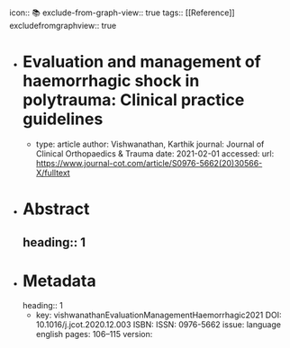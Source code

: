 icon:: 📚
exclude-from-graph-view:: true
tags:: [[Reference]]
excludefromgraphview:: true

- # Evaluation and management of haemorrhagic shock in polytrauma: Clinical practice guidelines
	- type: article
	  author: Vishwanathan, Karthik
	  journal: Journal of Clinical Orthopaedics & Trauma
	  date: 2021-02-01
	  accessed: 
	  url: https://www.journal-cot.com/article/S0976-5662(20)30566-X/fulltext
- # Abstract
  heading:: 1
	-
- # Metadata
  heading:: 1
	- key: vishwanathanEvaluationManagementHaemorrhagic2021
	  DOI: 10.1016/j.jcot.2020.12.003
	  ISBN: 
	  ISSN: 0976-5662
	  issue: 
	  language english
	  pages: 106–115
	  version: